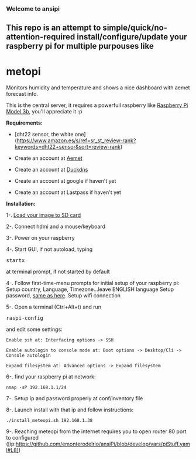 ### Welcome to ansipi

## This repo is an attempt to simple/quick/no-attention-required install/configure/update your raspberry pi for multiple purpouses like

# metopi

Monitors humidity and temperature and shows a nice dashboard with aemet forecast info.

This is the central server, it requires a powerfull raspberry like [Raspberry Pi Model 3b](https://www.raspberrypi.org/products/raspberry-pi-3-model-b/), you'll appreciate it :p

**Requirements:**

* [dht22 sensor, the white one] (https://www.amazon.es/s/ref=sr_st_review-rank?keywords=dht22+sensor&sort=review-rank)

* Create an account at [Aemet](https://opendata.aemet.es)

* Create an account at [Duckdns](https://duckdns.org)

* Create an account at google if haven't yet

* Create an account at Lastpass if haven't yet

**Installation:**


1-. [Load your image to SD card](https://www.raspberrypi.org/documentation/installation/installing-images/)

2-. Connect hdmi and a mouse/keyboard

3-. Power on your raspberry

4-. Start GUI, if not autoload, typing <pre>startx</pre> at terminal prompt, if not started by default

4-. Follow first-time-menu prompts for initial setup of your raspberry pi:
    Setup country, Language, Timezone...leave ENGLISH language
    Setup password, [same as here](https://github.com/emonterodelrio/ansiPi/blob/develop/install_meteopi.sh#L2).
    Setup wifi connection

5-. Open a terminal (Ctrl+Alt+t) and run <pre>raspi-config</pre> and edit some settings:
   
    Enable ssh at: Interfacing options -> SSH

    Enable autologin to console mode at: Boot options -> Desktop/Cli -> Console autologin

    Expand filesystem at: Advanced options -> Expand filesystem
    
6-. find your raspberry pi at network:

    nmap -sP 192.168.1.1/24

7-. Setup ip and password properly at conf/inventory file

8-. Launch install with that ip and follow instructions:

    ./install_meteopi.sh 192.168.1.38

9-. Reaching meteopi from the internet requires you to open router 80 port to configured ([ip:https://github.com/emonterodelrio/ansiPi/blob/develop/vars/piStuff.yaml#L8])


